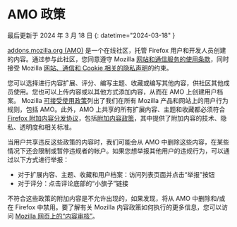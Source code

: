 # AMO 政策

最后更新于 2024 年 3 月 18 日
{: datetime="2024-03-18" }

[addons.mozilla.org (AMO)](https://addons.mozilla.org/) 是一个在线社区，托管 Firefox 用户和开发人员创建的内容。通过参与此社区，您同意遵守 Mozilla [网站和通信服务的使用条款](https://www.mozilla.org/about/legal/terms/mozilla/)，同时接受 Mozilla [网站、通信和 Cookie 相关的隐私声明](https://www.mozilla.org/privacy/websites/)的约束。

您可以选择进行内容扩展、评分、编写主题、收藏或编写其他内容，供社区其他成员使用。您也可以上传内容或以其他方式添加内容，从而在 AMO 上创建用户档案。  Mozilla [可接受使用政策](https://www.mozilla.org/about/legal/acceptable-use/)列出了我们在所有 Mozilla 产品和网站上的用户行为规则，包括 AMO。此外，AMO 上共享的所有扩展内容、主题和收藏都必须符合 [Firefox 附加内容分发协议](https://extensionworkshop.com/documentation/publish/firefox-add-on-distribution-agreement/)，包括[附加内容政策](https://extensionworkshop.com/documentation/publish/add-on-policies/)，其中提供了附加内容的技术、隐私、透明度和相关标准。

当用户共享违反这些政策的内容时，我们可能会从 AMO 中删除这些内容，在某些情况下还会限制或暂停违规者的帐户。如果您想举报其他用户的违规行为，可以通过以下方式进行举报：

- 对于扩展内容、主题、收藏和用户档案：访问列表页面并点击“举报”按钮
- 对于评分：点击评论底部的“小旗子”链接

不符合这些政策的附加内容是不允许出现的，如果发现，将从 AMO 中删除和/或在 Firefox 中禁用。要了解有关 Mozilla 内容政策如何执行的更多信息，您可以访问 [Mozilla 网页上的“内容审核”](https://www.mozilla.org/about/legal/content-moderation)。

